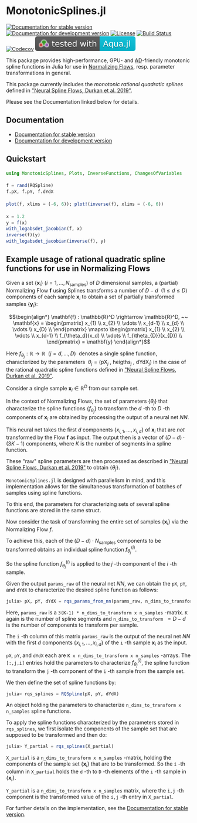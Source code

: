 # MonotonicSplines.jl

[![Documentation for stable version](https://img.shields.io/badge/docs-stable-blue.svg)](https://bat.github.io/MonotonicSplines.jl/stable)
[![Documentation for development version](https://img.shields.io/badge/docs-dev-blue.svg)](https://bat.github.io/MonotonicSplines.jl/dev)
[![License](http://img.shields.io/badge/license-MIT-brightgreen.svg?style=flat)](LICENSE.md)
[![Build Status](https://github.com/bat/MonotonicSplines.jl/workflows/CI/badge.svg)](https://github.com/bat/MonotonicSplines.jl/actions?query=workflow%3ACI)
[![Codecov](https://codecov.io/gh/bat/MonotonicSplines.jl/branch/main/graph/badge.svg)](https://codecov.io/gh/bat/MonotonicSplines.jl)
[![Aqua QA](https://raw.githubusercontent.com/JuliaTesting/Aqua.jl/master/badge.svg)](https://github.com/JuliaTesting/Aqua.jl)


This package provides high-performance, GPU- and
[AD](https://en.wikipedia.org/wiki/Automatic_differentiation)-friendly
monotonic spline functions in Julia for use in
[Normalizing Flows](https://en.wikipedia.org/wiki/Flow-based_generative_model),
resp. parameter transformations in general.

This package currently includes the *monotonic rational quadratic splines* defined in ["Neural Spline Flows, Durkan et al. 2019"](https://arxiv.org/abs/1906.04032).

Please see the Documentation linked below for details.

## Documentation

* [Documentation for stable version](https://bat.github.io/MonotonicSplines.jl/stable)
* [Documentation for development version](https://bat.github.io/MonotonicSplines.jl/dev)


## Quickstart

```julia
using MonotonicSplines, Plots, InverseFunctions, ChangesOfVariables

f = rand(RQSpline)
f.pX, f.pY, f.dYdX

plot(f, xlims = (-6, 6)); plot!(inverse(f), xlims = (-6, 6))

x = 1.2
y = f(x)
with_logabsdet_jacobian(f, x)
inverse(f)(y)
with_logabsdet_jacobian(inverse(f), y)
```

## Example usage of rational quadratic spline functions for use in Normalizing Flows

Given a set $`\{ \mathbf{x}_i\}`$ ($`i = 1,..., N_{\text{samples}}`$) of $`D`$ dimensional samples, a (partial) Normalizing Flow $`\mathbf{f}`$ using Splines transforms a number of $`D-d~`$  ($`1 \leq d \leq D`$) components of each sample $`\mathbf{x}_i`$ to obtain a set of partially transformed samples $`\{ \mathbf{y}_i\}`$:

```math
\begin{align*}
\mathbf{f} : \mathbb{R}^D \rightarrow \mathbb{R}^D, ~~ \mathbf{x} = 
\begin{pmatrix}
x_{1}                   \\
x_{2}                   \\
\vdots                  \\
x_{d-1}                 \\
x_{d}                   \\
\vdots                  \\
x_{D}                   \\
\end{pmatrix} 
\mapsto
\begin{pmatrix}
x_{1}                   \\
x_{2}                   \\
\vdots                  \\
x_{d-1}                 \\
f_{\theta_d}(x_d)       \\
\vdots                  \\
f_{\theta_{D}}(x_{D})   \\
\end{pmatrix} 
= \mathbf{y}
\end{align*}
```
Here $`f_{\theta_j} : \mathbb{R} \rightarrow \mathbb{R} ~~ (j = d,...,D)~`$  denotes a single spline function, characterized by the parameters $`~\theta_{j} = (\text{pX}_j~, ~\text{heigths}_j~,~\text{dYdX}_j)`$ in the case of the rational quadratic spline functions defined in ["Neural Spline Flows, Durkan et al. 2019"](https://arxiv.org/abs/1906.04032). 

Consider a single sample $`\mathbf{x}_i \in \mathbb{R}^D`$ from our sample set. 

In the context of Normalizing Flows, the set of parameters $`\{\theta_j\}`$ that characterize the spline functions $`\{f_{\theta_j}\}`$ to transform the $`d`$ -th to $`D`$ -th components of $`\mathbf{x}_i`$ are obtained by processing the output of a neural net $`NN`$. 

This neural net takes the first $`d`$ components $`\{ x_{i,1},..., x_{i,d}\}`$ of $`\mathbf{x}_i`$ that are *not* transformed by the Flow $`\mathbf{f}`$ as input. The output then is a vector of $`(D-d) \cdot (3K-1)`$ components, where $`K`$ is the number of segments in a spline function. 

These "raw" spline parameters are then processed as described in ["Neural Spline Flows, Durkan et al. 2019"](https://arxiv.org/abs/1906.04032) to obtain $`\{ \theta_j \}`$. 

`MonotonicSplines.jl` is designed with parallelism in mind, and this implementation allows for the simultaneous transformation of batches of samples using spline functions.

To this end, the parameters for characterizing sets of several spline functions are stored in the same struct.

Now consider the task of transforming the entire set of samples $`\{\mathbf{x}_i\}`$ via the Normalizing Flow $`f`$. 

To achieve this, each of the $`(D-d) \cdot N_{\text{samples}}`$ components to be transformed obtains an individual spline function $`f_{\theta_j}^{(i)}`$.

So the spline function $`f_{\theta_j}^{(i)}`$ is applied to the $`j`$ -th component of the $`i`$ -th sample.

Given the output `params_raw` of the neural net $`NN`$, we can obtain the `pX`, `pY`, and `dYdX` to characterize the desired spline function as follows:
```Julia
julia> pX, pY, dYdX = rqs_params_from_nn(params_raw, n_dims_to_transform)
```
Here, `params_raw` is a `3(K-1) * n_dims_to_transform x n_samples` -matrix. `K` again is the number of spline segments and `n_dims_to_transform` $`~= D-d~`$ is the number of components to transform per sample. 

The `i` -th column of this matrix `params_raw` is the output of the neural net $`NN`$ with the first $`d`$ components $`\{ x_{i,1},..., x_{i,d}\}`$ of the `i` -th sample $`\mathbf{x}_i`$ as the input.

`pX`, `pY`, and `dYdX` each are `K x n_dims_to_transform x n_samples` -arrays. The `[:,j,i]` entries hold the parameters to characterize $`f_{\theta_j}^{(i)}`$, the spline function to transform the `j` -th component of the `i` -th sample from the sample set.

We then define the set of spline functions by:

```Julia
julia> rqs_splines = RQSpline(pX, pY, dYdX)
```
An object holding the parameters to characterize `n_dims_to_transform x n_samples` spline functions.

To apply the spline functions characterized by the parameters stored in `rqs_splines`, we first isolate the components of the sample set that are supposed to be transformed and then do: 

```Julia
julia> Y_partial = rqs_splines(X_partial)
```
`X_partial` is a `n_dims_to_transform x n_samples` -matrix, holding the components of the sample set $`\{\mathbf{x}_i\}`$ that are to be transformed. So the `i` -th column in `X_partial` holds the `d` -th to `D` -th elements of the `i` -th sample in $`\{\mathbf{x}_i\}`$. 

`Y_partial` is a `n_dims_to_transform x n_samples` matrix, where the `i,j` -th component is the transformed value of the `i,j` -th entry in `X_partial`. 

For further details on the implementation, see the [Documentation for stable version](https://bat.github.io/MonotonicSplines.jl/stable).
